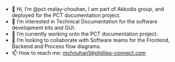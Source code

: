 - 👋 Hi, I’m @pct-malay-chouhan, I am part of Akkodis group, and deployed for the PCT documentation project.
- 👀 I’m interested in Technical Documentation for the software development kits and GUI.
- 🌱 I’m currently working onto the PCT documentation project.
- 💞️ I’m looking to collaborate with Software teams for the Frontend, Backend and Process flow diagrams.
- 📫 How to reach me: mchouhan1@phillips-connect.com

<!---
pct-malay-chouhan/pct-malay-chouhan is a ✨ special ✨ repository because its `README.md` (this file) appears on your GitHub profile.
You can click the Preview link to take a look at your changes.
--->
